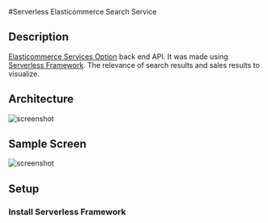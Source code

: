 #Serverless Elasticommerce Search Service
## Description
[Elasticommerce Services Option](https://amimoto-ami.com/plans/option-services/elasticommerce-services-option/) back end API.
It was made using [Serverless Framework](http://docs.serverless.com/v0.5.0/docs).
The relevance of search results and sales results to visualize.

## Architecture
<img src="https://raw.githubusercontent.com/megumiteam/serverless-elasticommerce-search-service/master/screenshot-2.png" title="screenshot"/>

## Sample Screen
<img src="https://raw.githubusercontent.com/megumiteam/serverless-elasticommerce-search-service/master/screenshot-1.png" title="screenshot"/>

## Setup
### Install Serverless Framework
